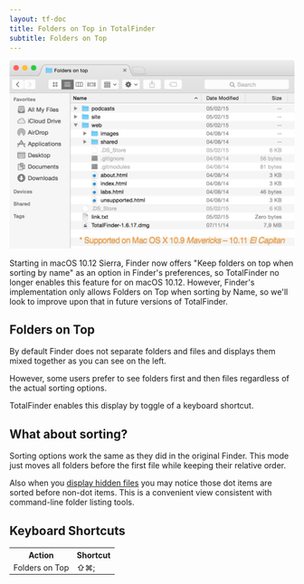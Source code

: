```yaml
---
layout: tf-doc
title: Folders on Top in TotalFinder
subtitle: Folders on Top
---
```


<img src="/images/showcase/full-fot.png" class="doc-image add-shadow" style="width:600px">

<p class="info-box compatibility">
Starting in macOS 10.12 Sierra, Finder now offers "Keep folders on top when sorting by name" as an option in Finder's preferences, so TotalFinder no longer enables this feature for on macOS 10.12.
However, Finder's implementation only allows Folders on Top when sorting by Name, so we'll look to improve upon that in future versions of TotalFinder.
</p>

## Folders on Top

By default Finder does not separate folders and files and displays them mixed together as you can see on the left.

However, some users prefer to see folders first and then files regardless of the actual sorting options. 

TotalFinder enables this display by toggle of a keyboard shortcut.

## What about sorting?

Sorting options work the same as they did in the original Finder. This mode just moves all folders before the first file while keeping their relative order.

Also when you [display hidden files](/show-system-files.md) you may notice those dot items are sorted before non-dot items. This is a convenient view consistent with command-line folder listing tools.

## Keyboard Shortcuts

<div class="keyboard-shortcuts">
    <table border="0" cellspacing="0" cellpadding="0">
        <tr><th>Action</th><th>Shortcut</th></tr>
        <tr><td>Folders on Top</td><td>⇧⌘;</td></tr>
    </table>
</div>
